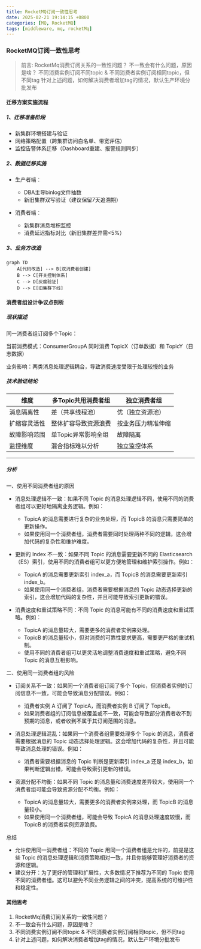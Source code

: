 ```yaml
---
title: RocketMQ订阅一致性思考
date: 2025-02-21 19:14:15 +0800
categories: [MQ, RocketMQ]
tags: [middleware, mq, rocketMq]
---
```

### RocketMQ订阅一致性思考

> 前言:
> RocketMq消费订阅关系的一致性问题？
> 不一致会有什么问题，原因是啥？
> 不同消费实例订阅不同topic & 不同消费者实例订阅相同topic，但不同tag
> 针对上述问题，如何解决消费者增加tag的情况，默认生产环境分批发布

#### 迁移方案实施流程

##### 1、迁移准备阶段

- 新集群环境搭建与验证
- 网络策略配置（跨集群访问白名单、带宽评估）
- 监控告警体系迁移（Dashboard重建、报警规则同步）

##### 2、数据迁移实施

- 生产者端：
  - DBA主导binlog文件抽数
  - 新旧集群双写验证（建议保留7天追溯期）

- 消费者端：
  - 新集群消息堆积监控
  - 消费延迟指标对比（新旧集群差异需<5%）

##### 3、业务方改造

```mermaid
graph TD 
    A[代码改造] --> B[双消费者创建]
    B --> C[开关控制体系]
    C --> D[灰度验证]
    D --> E[旧集群下线]
```

#### 消费者组设计争议点剖析

##### 现状描述

同一消费者组订阅多个Topic：

当前消费模式：ConsumerGroupA 同时消费 TopicX（订单数据）和 TopicY（日志数据）

业务影响：两类消息处理逻辑耦合，导致消费速度受限于处理较慢的业务

##### 技术验证结论

| 维度         | 多Topic共用消费者组  | 独立消费者组       |
| ------------ | -------------------- | ------------------ |
| 消息隔离性   | 差（共享线程池）     | 优（独立资源池）   |
| 扩缩容灵活性 | 整体扩容导致资源浪费 | 按业务压力精准伸缩 |
| 故障影响范围 | 单Topic异常影响全组  | 故障隔离           |
| 监控维度     | 混合指标难以分析     | 独立监控体系       |

---

##### 分析

一、使用不同消费者组的原因

- 消息处理逻辑不一致：如果不同 Topic 的消息处理逻辑不同，使用不同的消费者组可以更好地隔离业务逻辑。例如：
  - TopicA 的消息需要进行复杂的业务处理，而 TopicB 的消息只需要简单的更新操作。
  - 如果使用同一个消费者组，消费者需要同时处理两种不同的逻辑，这会增加代码的复杂性和维护难度。
  
- 更新的 Index 不一致：如果不同 Topic 的消息需要更新不同的 Elasticsearch（ES）索引，使用不同的消费者组可以更方便地管理和维护索引操作。例如：
  - TopicA 的消息需要更新索引 index_a，而 TopicB 的消息需要更新索引 index_b。
  - 如果使用同一个消费者组，消费者需要根据消息的 Topic 动态选择更新的索引，这会增加代码的复杂性，并且可能导致索引更新的错误。

- 消费速度和重试策略不同：不同 Topic 的消息可能有不同的消费速度和重试策略。例如：
  - TopicA 的消息量较大，需要更多的消费者实例来处理。
  - TopicB 的消息量较小，但对消费的可靠性要求更高，需要更严格的重试机制。
  - 使用不同的消费者组可以更灵活地调整消费速度和重试策略，避免不同 Topic 的消息互相影响。

二、使用同一消费者组的风险

- 订阅关系不一致：如果同一个消费者组订阅了多个 Topic，但消费者实例的订阅信息不一致，可能会导致消息分配错误。例如：
  - 消费者实例 A 订阅了 TopicA，而消费者实例 B 订阅了 TopicB。
  - 如果消费者组的订阅信息被覆盖或不一致，可能会导致部分消费者收不到预期的消息，或者收到不属于其订阅范围的消息。

- 消息处理逻辑混乱：如果同一个消费者组需要处理多个 Topic 的消息，消费者需要根据消息的 Topic 动态选择处理逻辑。这会增加代码的复杂性，并且可能导致消息处理的错误。例如：
  - 消费者需要根据消息的 Topic 判断是更新索引 index_a 还是 index_b，如果判断逻辑出错，可能会导致索引更新的错误。

- 资源分配不均衡：如果不同 Topic 的消息量和消费速度差异较大，使用同一个消费者组可能会导致资源分配不均衡。例如：
  - TopicA 的消息量较大，需要更多的消费者实例来处理，而 TopicB 的消息量较小。
  - 如果使用同一个消费者组，可能会导致 TopicA 的消息处理速度较慢，而 TopicB 的消费者实例资源浪费。

总结

- 允许使用同一消费者组：不同的 Topic 用同一个消费者组是允许的，前提是这些 Topic 的消息处理逻辑和消费策略相对一致，并且你能够管理好消费者的资源和逻辑。
- 建议分开：为了更好的管理和扩展性，大多数情况下推荐为不同的 Topic 使用不同的消费者组。这可以避免不同业务逻辑之间的冲突，提高系统的可维护性和稳定性。

#### 其他思考

1. RocketMq消费订阅关系的一致性问题？
2. 不一致会有什么问题，原因是啥？
3. 不同消费实例订阅不同topic & 不同消费者实例订阅相同topic，但不同tag
4. 针对上述问题，如何解决消费者增加tag的情况，默认生产环境分批发布
